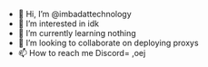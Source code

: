 - 👋 Hi, I’m @imbadattechnology
- 👀 I’m interested in idk
- 🌱 I’m currently learning nothing
- 💞️ I’m looking to collaborate on deploying proxys
- 📫 How to reach me Discord= ,oej

<!---
imbadattechnology/imbadattechnology is a ✨ special ✨ repository because its `README.md` (this file) appears on your GitHub profile.
You can click the Preview link to take a look at your changes.
--->
